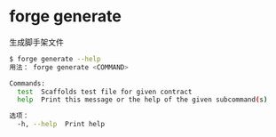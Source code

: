 # forge generate

生成脚手架文件

```bash
$ forge generate --help
用法： forge generate <COMMAND>

Commands:
  test  Scaffolds test file for given contract
  help  Print this message or the help of the given subcommand(s)

选项：
  -h, --help  Print help
```
